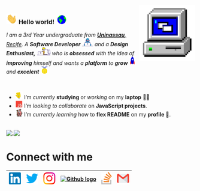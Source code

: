 <img align="right" alt="PC GIF" src="https://github.com/lenincaldeira/lenincaldeira/blob/master/PC.gif" width="150" />

### <img src="https://github.com/lenincaldeira/lenincaldeira/blob/master/Hi.gif" width="29px"> **Hello world!** &nbsp;<img src="https://github.com/lenincaldeira/lenincaldeira/blob/master/Earth.gif" width="24px">

<p>
  <em>
    I am a 3rd Year undergraduate from <a href="https://www.uninassau.edu.br/institucional/nacional"> <b>Uninassau</b>, Recife</a>.  
    A <b>Software Developer</b> <img src="https://github.com/lenincaldeira/lenincaldeira/blob/master/Developer.gif" width="30px"> and a <b>Design    Enthusiast,</b>&nbsp;<img src="https://github.com/lenincaldeira/lenincaldeira/blob/master/Designer.gif" width="36px">  who is <b>obsessed</b>
    with the idea of <b>improving</b> himself and wants a <b>platform</b> to 
    <b>grow</b> <img src="https://github.com/lenincaldeira/lenincaldeira/blob/master/Rocket.gif" width="18px">and 
    <b>excelent</b> <img src="https://github.com/lenincaldeira/lenincaldeira/blob/master/Medal.gif" width="20px">
  </em>  
</p>

<br>

- <img alt="GIF" src="https://github.com/lenincaldeira/lenincaldeira/blob/master/wave.gif" width="20vw" /> I’m *currently* **studying** or *working* on my **laptop** 👨‍💻
- <img alt="GIF" src="https://github.com/lenincaldeira/lenincaldeira/blob/master/js-javascript.gif" width="20vw" /> I’m *looking to collaborate* on **JavaScript projects**.
- <img alt="GIF" src="https://github.com/lenincaldeira/lenincaldeira/blob/master/gandalf_parrot.gif" width="20vw" /> I’m *currently learning* how to **flex README** on my **profile** 💪.


<br>

<a href="https://github.com/lenincaldeira">
  <img align="center" src="https://github-readme-stats.vercel.app/api/top-langs/?username=lenincaldeira&theme=dark&hide_langs_below=1" />
</a>

<a href="https://github.com/lenincaldeira/Clone-Netflix">
 <img align="center" src="https://github-readme-stats.vercel.app/api/pin/?username=lenincaldeira&repo=Clone-Netflix&theme=dark" />
</a>

<br>

# Connect with me



| [<img src="https://github.com/lenincaldeira/lenincaldeira/blob/master/assets/Linkedin.svg" alt="Linkedin Logo" width="32">](https://www.linkedin.com/in/lenin-caldeira/) | [<img src="https://github.com/lenincaldeira/lenincaldeira/blob/master/assets/Twitter.svg" alt="Twitter Logo" width="32">](https://twitter.com/CaldeiraLenin) | [<img src="https://github.com/lenincaldeira/lenincaldeira/blob/master/assets/Instagram.svg" alt="instagram logo" width="32">](https://www.instagram.com/lenincaldeira/)| [<img src="https://cdn.svgporn.com/logos/github-icon.svg" alt="Github logo" width="34">](https://github.com/lenincaldeira) | [<img src="https://github.com/lenincaldeira/lenincaldeira/blob/master/assets/stackoverflow-icon.svg" alt="Stackoverflow Logo" width="28">](https://pt.stackoverflow.com/users/283995/lenin-caldeira) | [<img src="https://github.com/lenincaldeira/lenincaldeira/blob/master/assets/Gmail.svg" alt="Gmail logo" height="32">](mailto:lenin.caldeira@gmail.com)
|:---:|:---:|:---:|:---:|:---:|:---:|



<br>
<br>


<!--

ANTIGA APRESENTAÇÃO DE PERFIL GIT!

## Welcome, I'm Lenin Caldeira! <img src=https://github.com/TheDudeThatCode/TheDudeThatCode/blob/master/Assets/Earth.gif width="30">

... Front-End Developer!
 
## About me

[![Github Badge](https://img.shields.io/badge/-Github-000?style=flat-square&logo=Github&logoColor=white&link=https://github.com/lenincaldeira)](https://github.com/lenincaldeira)
[!Linkedin Badge](https://img.shields.io/badge/-LinkedIn-blue?style=flat-square&logo=Linkedin&logoColor=white&link=https://www.linkedin.com/in/lenin-caldeira/)](https://www.linkedin.com/in/lenin-caldeira/)

## Languages and Tools:
[![lenincaldeira GitHub stats](https://github-readme-stats.vercel.app/api?username=lenincaldeira)](https://github.com/lenincaldeira/githubn-readme-stats)
[![Top Lags](https://github-readme-stats.vercel.app/api/top-langs/?username=lenincaldeira&layout=compact)](https://github.com/lenincaldeira/githubn-readme-stats)

 


 <a href="https://www.linkedin.com/in/lenin-caldeira/">
    <img src="https://img.shields.io/badge/linkedin-%230077B5.svg?&style=for-the-badge&logo=linkedin&logoColor=white" />
  </a>
  
 <a href="https://www.instagram.com/lenincaldeira/">
    <img src="https://img.shields.io/badge/instagram-%23E4405F.svg?&style=for-the-badge&logo=instagram&logoColor=white" />
  </a>



- Thanks for visiting.

- Enjoy it!! o/
-->

